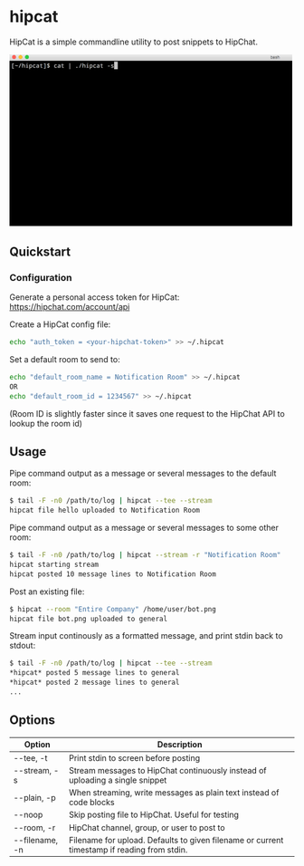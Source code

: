 # hipcat
HipCat is a simple commandline utility to post snippets to HipChat.


  <img width="500px" src="https://raw.githubusercontent.com/samdfonseca/hipcat/master/demo.gif" alt="hipcat"/>


## Quickstart

### Configuration

Generate a personal access token for HipCat: https://hipchat.com/account/api

Create a HipCat config file:
```bash
echo "auth_token = <your-hipchat-token>" >> ~/.hipcat
```

Set a default room to send to:
```bash
echo "default_room_name = Notification Room" >> ~/.hipcat
OR
echo "default_room_id = 1234567" >> ~/.hipcat
```
(Room ID is slightly faster since it saves one request to the HipChat API to lookup the room id)

## Usage
Pipe command output as a message or several messages to the default room:
```bash
$ tail -F -n0 /path/to/log | hipcat --tee --stream
hipcat file hello uploaded to Notification Room
```

Pipe command output as a message or several messages to some other room:
```bash
$ tail -F -n0 /path/to/log | hipcat --stream -r "Notification Room"
hipcat starting stream
hipcat posted 10 message lines to Notification Room
```

Post an existing file:
```bash
$ hipcat --room "Entire Company" /home/user/bot.png
hipcat file bot.png uploaded to general
```

Stream input continously as a formatted message, and print stdin back to stdout:
```bash
$ tail -F -n0 /path/to/log | hipcat --tee --stream
*hipcat* posted 5 message lines to general
*hipcat* posted 2 message lines to general
...
```

## Options

Option | Description
--- | ---
--tee, -t | Print stdin to screen before posting
--stream, -s | Stream messages to HipChat continuously instead of uploading a single snippet
--plain, -p | When streaming, write messages as plain text instead of code blocks
--noop | Skip posting file to HipChat. Useful for testing
--room, -r | HipChat channel, group, or user to post to
--filename, -n | Filename for upload. Defaults to given filename or current timestamp if reading from stdin.
